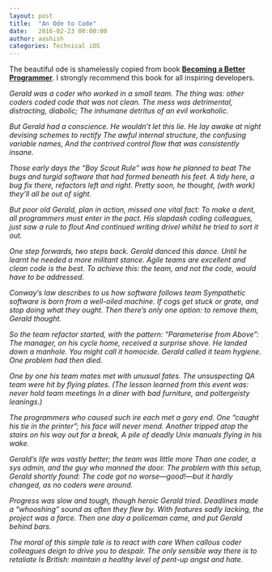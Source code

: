 ```yaml
---
layout: post
title:  "An Ode to Code"
date:   2016-02-23 00:00:00
author: aashish
categories: Technical iOS
---
```


The beautiful ode is shamelessly copied from book [**Becoming a Better Programmer**](http://www.amazon.in/Becoming-Better-Programmer-Pete-Goodliffe/dp/1491905530). I strongly recommend this book for all inspiring developers.

*Gerald was a coder who worked in a small team.
The thing was: other coders coded code that was not clean.
The mess was detrimental, distracting, diabolic;
The inhumane detritus of an evil workaholic.*

*But Gerald had a conscience. He wouldn’t let this lie.
He lay awake at night devising schemes to rectify
The awful internal structure, the confusing variable names,
And the contrived control flow that was consistently insane.*


*Those early days the “Boy Scout Rule” was how he planned to beat
The bugs and turgid software that had formed beneath his feet.
A tidy here, a bug fix there, refactors left and right.
Pretty soon, he thought, (with work) they’ll all be out of sight.*


*But poor old Gerald, plan in action, missed one vital fact:
To make a dent, all programmers must enter in the pact.
His slapdash coding colleagues, just saw a rule to flout
And continued writing drivel whilst he tried to sort it out.*


*One step forwards, two steps back. Gerald danced this dance.
Until he learnt he needed a more militant stance.
Agile teams are excellent and clean code is the best.
To achieve this: the team, and not the code, would have to be addressed.*


*Conway’s law describes to us how software follows team
Sympathetic software is born from a well-oiled machine.
If cogs get stuck or grate, and stop doing what they ought.
Then there’s only one option: to remove them, Gerald thought.*


*So the team refactor started, with the pattern: “Parameterise from Above”:
The manager, on his cycle home, received a surprise shove.
He landed down a manhole. You might call it homocide.
Gerald called it team hygiene. One problem had then died.*


*One by one his team mates met with unusual fates.
The unsuspecting QA team were hit by flying plates.
(The lesson learned from this event was: never hold team meetings
In a diner with bad furniture, and poltergeisty leanings.)*


*The programmers who caused such ire each met a gory end.
One “caught his tie in the printer”; his face will never mend.
Another tripped atop the stairs on his way out for a break,
A pile of deadly Unix manuals flying in his wake.*

*Gerald’s life was vastly better; the team was little more
Than one coder, a sys admin, and the guy who manned the door.
The problem with this setup, Gerald shortly found:
The code got no worse—good!—but it hardly changed, as no coders were around.*


*Progress was slow and tough, though heroic Gerald tried.
Deadlines made a “whooshing” sound as often they flew by.
With features sadly lacking, the project was a farce.
Then one day a policeman came, and put Gerald behind bars.*


*The moral of this simple tale is to react with care
When callous coder colleagues deign to drive you to despair.
The only sensible way there is to retaliate
Is British: maintain a healthy level of pent-up angst and hate.*
